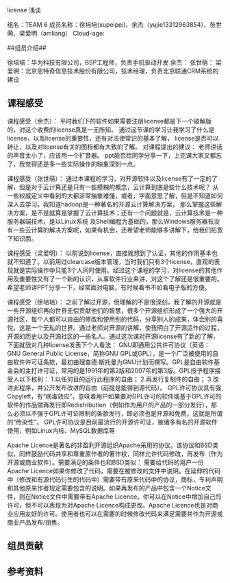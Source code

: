 ﻿license 浅谈

组名：TEAM 6 成员名称：徐培培(xupeipei)、余杰（yujie13312963854）、张世萌、梁爱明（amliang）
Cloud-age: 


##组员介绍##

徐培培：华为科技有限公司，BSP工程师，负责手机驱动开发
余杰：
张世萌：
梁爱明：北京思特奇信息技术股份有限公司，技术经理，负责北京联通CRM系统的建设

## 课程感受 ##

课程感受（余杰）：
平时我们下的软件如果需要注册license都是下一个破解版的，对这个收费的license真是一无所知。
通过这节课的学习让我学习了什么是license，以及license的重要性，还有对法律常识的基本了解，
license是否可以转让，以及对license有关的图标都有大致的了解。
对课程提出的建议：
老师讲话的声音太小了，应该用一个扩音器。
ppt能否给同学分享一下，上完课大家又都忘了，我觉得还是多一些实际操作的映象深刻一点。

课程感受（张世萌）：
通过本课程的学习，对开源软件以及license有了一定的了解，但是对于云计算还是只有一些模糊的概念，云计算到底是些什么技术呢？
从一些权威定义中看到的大都非常抽象难懂，或者，字面意思了解，但是不知道如何深入去学习。我知道hadoop是一种著名的开源云计算解决方案，
那么掌握这些解决方案，是不是就算是掌握了云计算技术；还有一个问题就是，云计算技术是一种服务器端技术，是以Linux系统
及Shell编程为基础的，那么Windows服务器有没有一些云计算的解决方案呢，如果有机会，还希望老师能够多讲解下，给我们拓宽
下知识面。


课程感受（梁爱明）：
以前说到license，直接就想到了认证，其他的作用基本也就不知道了。以前用过clearcase版本管理，当时我们只有3个license，直观的表现就是实际操作中只能3个人同时使用。经过这个课程的学习，对license的其他作用及重要性又有了一个新的认识，从事软件行业来讲，对这个了解还是很重要的。
希望老师讲PPT分享一下，经常面对电脑，有时候看书不如看电子版的方便。

课程感受（徐培培）：
之前了解过开源，但理解的不是很深刻，我了解的开源就是一些开源组织再向世界无偿贡献他们的智慧，很多个开源组织形成了一个强大的开源社区，每个人都可以自由的修改和使用别的代码，分享别人的成果，体会别的喜悦，这是一个无私的世界。通过老师对开源的讲解，使我明白了开源运作的过程，开源的历史以及开源社区的一些名人。通过这次课对开源license有了新的了解，下面就我对几种license发表下个人看法：
GNU即通用公共许可协议（英语：GNU General Public License，简称GNU GPL或GPL），是一个广泛被使用的自由软件许可证条款，最初由理查德·斯托曼为GNU计划而撰写。GPL是自由软件基金会的主打许可证，常用的是1991年的第2版和2007年的第3版。GPL授予程序接受人以下权利：
1.以任何目的运行此程序的自由；
2.再发行复制件的自由；
3.改进此程序，并公开发布改进的自由（前提是能得到源代码）。
GPL许可协议具有强Copyleft，有“病毒效应”，意味着用户如果要对GPL许可的软件或基于GPL许可的软件的作品做再发行即Redistribution（例如作为用户的产品的一部分发行），那么必须以不强于GPL许可证限制的条款发行，即必须也是开源和免费，这就是所谓的“传染性”。
GPL许可协议是目前最流行的开源许可证，被诸多有名的开源软件使用，例如Linux内核、MySQL数据库等

Apache Licence是著名的非盈利开源组织Apache采用的协议。该协议和BSD类似，同样鼓励代码共享和尊重原作者的著作权，同样允许代码修改，再发布（作为开源或商业软件）。需要满足的条件也和BSD类似：
需要给代码的用户一份Apache Licence如果你修改了代码，需要在被修改的文件中说明。在延伸的代码中（修改和有源代码衍生的代码中）需要带有原来代码中的协议，商标，专利声明和其他原来作者规定需要包含的说明。如果再发布的产品中包含一个Notice文件，则在Notice文件中需要带有Apache Licence。你可以在Notice中增加自己的许可，但不可以表现为对Apache Licence构成更改。Apache Licence也是对商业应用友好的许可。使用者也可以在需要的时候修改代码来满足需要并作为开源或商业产品发布/销售。

## 组员贡献 ##

## 参考资料 ##
